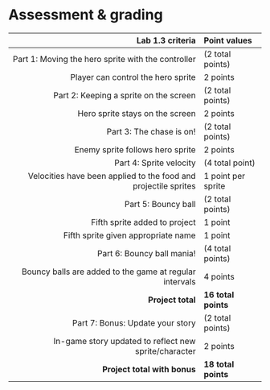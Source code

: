 # Assessment & grading

Lab 1.3 criteria | Point values
-:|:-
Part 1: Moving the hero sprite with the controller | (2 total points)
Player can control the hero sprite | 2 points
Part 2: Keeping a sprite on the screen | (2 total points)
Hero sprite stays on the screen | 2 points
Part 3: The chase is on! | (2 total points)
Enemy sprite follows hero sprite | 2 points
Part 4: Sprite velocity | (4 total point)
Velocities have been applied to the food and projectile sprites | 1 point per sprite
Part 5: Bouncy ball | (2 total points)
Fifth sprite added to project | 1 point
Fifth sprite given appropriate name | 1 point
Part 6: Bouncy ball mania! | (4 total points)
Bouncy balls are added to the game at regular intervals | 4 points
**Project total** | **16 total points**
Part 7: Bonus: Update your story | (2 total points)
In-game story updated to reflect new sprite/character | 2 points
**Project total with bonus** | **18 total points**
